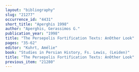 ```yaml
---
layout: "bibliography"
slug: "21277"
occurrence_id: "4431"
short_title: "Aperghis 1998"
author: "Aperghis, Gerassimos G."
publication_year: "1998"
title: "The Persepolis Fortification Texts: AnOther Look"
pages: "35-62"
editor: "Kuhrt, Amélie"
book: "Studies in Persian History, Fs. Lewis, (Leiden)"
title: "The Persepolis Fortification Texts: AnOther Look"
previous_item: "21280"
---
```

